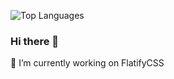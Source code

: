 ![Top Languages](https://github-readme-stats.vercel.app/api/top-langs/?username=amir2mi&layout=compact&theme=gruvbox_light)

### Hi there 👋

🔭 I’m currently working on FlatifyCSS

